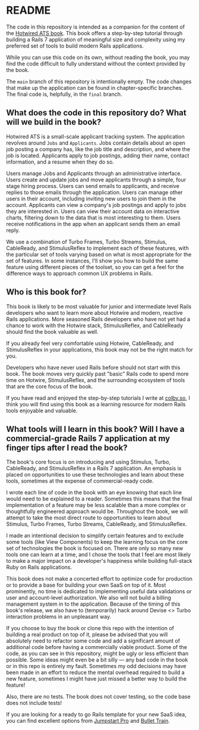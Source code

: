 # README

The code in this repository is intended as a companion for the content of the [Hotwired ATS book](https://hotwiringrails.com). This book offers a step-by-step tutorial through building a Rails 7 application of meaningful size and complexity using my preferred set of tools to build modern Rails applications.

While you can use this code on its own, without reading the book, you may find the code difficult to fully understand without the context provided by the book.

The `main` branch of this repository is intentionally empty. The code changes that make up the application can be found in chapter-specific branches. The final code is, helpfully, in the `final` branch.

## What does the code in this repository do? What will we build in the book?
Hotwired ATS is a small-scale applicant tracking system. The application revolves around `Jobs` and `Applicants`. Jobs contain details about an open job posting a company has, like the job title and description, and where the job is located. Applicants apply to job postings, adding their name, contact information, and a resume when they do so.

Users manage Jobs and Applicants through an administrative interface. Users create and update jobs and move applicants through a simple, four stage hiring process. Users can send emails to applicants, and receive replies to those emails through the application. Users can manage other users in their account, including inviting new users to join them in the account. Applicants can view a company's job postings and apply to jobs they are interested in. Users can view their account data on interactive charts, filtering down to the data that is most interesting to them. Users receive notifications in the app when an applicant sends them an email reply.

We use a combination of Turbo Frames, Turbo Streams, Stimulus, CableReady, and StimulusReflex to implement each of these features, with the particular set of tools varying based on what is most appropriate for the set of features. In some instances, I'll show you how to build the same feature using different pieces of the toolset, so you can get a feel for the difference ways to approach common UX problems in Rails.

## Who is this book for?

This book is likely to be most valuable for junior and intermediate level Rails developers who want to learn more about Hotwire and modern, reactive Rails applications. More seasoned Rails developers who have not yet had a chance to work with the Hotwire stack, StimulusReflex, and CableReady should find the book valuable as well.

If you already feel very comfortable using Hotwire, CableReady, and StimulusReflex in your applications, this book may not be the right match for you.

Developers who have never used Rails before should not start with this book. The book moves very quickly past "basic" Rails code to spend more time on Hotwire, StimulusReflex, and the surrounding ecosystem of tools that are the core focus of the book.

If you have read and enjoyed the step-by-step tutorials I write at [colby.so](https://colby.so), I think you will find using this book as a learning resource for modern Rails tools enjoyable and valuable.

## What tools will I learn in this book? Will I have a commercial-grade Rails 7 application at my finger tips after I read the book?

The book's core focus is on introducing and using Stimulus, Turbo, CableReady, and StimulusReflex in a Rails 7 application. An emphasis is placed on opportunities to use these technologies and learn about these tools, sometimes at the expense of commercial-ready code.

I wrote each line of code in the book with an eye knowing that each line would need to be explained to a reader. Sometimes this means that the final implementation of a feature may be less scalable than a more complex or thoughtfully engineered approach would be. Throughout the book, we will attempt to take the most direct route to opportunities to learn about Stimulus, Turbo Frames, Turbo Streams, CableReady, and StimulusReflex.

I made an intentional decision to simplify certain features and to exclude some tools (like View Components) to keep the learning focus on the core set of technologies the book is focused on. There are only so many new tools one can learn at a time, and I chose the tools that I feel are most likely to make a major impact on a developer's happiness while building full-stack Ruby on Rails applications.

This book does not make a concerted effort to optimize code for production or to provide a base for building your own SaaS on top of it. Most prominently, no time is dedicated to implementing useful data validations or user and account-level authorization. We also will not build a billing management system in to the application. Because of the timing of this book's release, we also have to (temporarily) hack around Devise <> Turbo interaction problems in an unpleasant way.

If you choose to buy the book or clone this repo with the intention of building a real product on top of it, please be advised that you will absolutely need to refactor some code and add a significant amount of additional code before having a commercially viable product. Some of the code, as you can see in this repository, might be ugly or less efficient than possible. Some ideas might even be a bit silly — any bad code in the book or in this repo is entirely my fault. Sometimes my odd decisions may have been made in an effort to reduce the mental overhead required to build a new feature, sometimes I might have just missed a better way to build the feature!

Also, there are no tests. The book does not cover testing, so the code base does not include tests!

If you are looking for a ready to go Rails template for your new SaaS idea, you can find excellent options from [Jumpstart Pro](https://jumpstartrails.com/) and [Bullet Train](https://bullettrain.co/).
